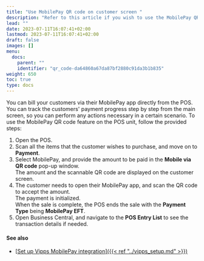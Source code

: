 ```yaml
---
title: "Use MobilePay QR code on customer screen "
description: "Refer to this article if you wish to use the MobilePay QR code feature on the POS unit."
lead: ""
date: 2023-07-11T16:07:41+02:00
lastmod: 2023-07-11T16:07:41+02:00
draft: false
images: []
menu:
  docs:
    parent: ""
    identifier: "qr_code-da64860a67da87bf2880c91da3b1b835"
weight: 650
toc: true
type: docs
---
```

You can bill your customers via their MobilePay app directly from the POS. You can track the customers' payment progress step by step from the main screen, so you can perform any actions necessary in a certain scenario. To use the MobilePay QR code feature on the POS unit, follow the provided steps:

1. Open the POS.
2. Scan all the items that the customer wishes to purchase, and move on to **Payment**.
3. Select MobilePay, and provide the amount to be paid in the **Mobile via QR code** pop-up window.      
   The amount and the scannable QR code are displayed on the customer screen.
4. The customer needs to open their MobilePay app, and scan the QR code to accept the amount.      
   The payment is initialized.      
   When the sale is complete, the POS ends the sale with the **Payment Type** being **MobilePay EFT**.
5. Open Business Central, and navigate to the **POS Entry List** to see the transaction details if needed. 

#### See also

- [<ins>Set up Vipps MobilePay integration<ins>]({{< ref "../vipps_setup.md" >}})